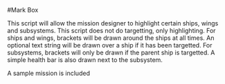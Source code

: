#Mark Box

This script will allow the mission designer to highlight certain ships, wings and subsystems. This script does not do targetting, only highlighting. For ships and wings, brackets will be drawn around the ships at all times. An optional text string will be drawn over a ship if it has been targetted. For subsystems, brackets will only be drawn if the parent ship is targetted. A simple health bar is also drawn next to the subsystem.

A sample mission is included